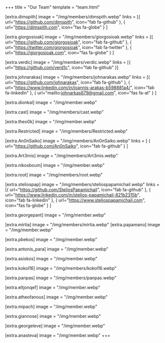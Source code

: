 +++
title = "Our Team"
template = "team.html"

[extra.dimspith]
image = "/img/members/dimspith.webp"
links = [{ url="https://github.com/dimspith", icon="fab fa-github" },
         { url="https://dimspith.com", icon="fas fa-globe" } ]

[extra.giorgosioak]
image = "/img/members/giorgosioak.webp"
links = [{ url="https://github.com/giorgosioak", icon="fab fa-github" },
         { url="https://twitter.com/giorgosioak", icon="fab fa-twitter" },
         { url="https://giorgosioak.com", icon="fas fa-globe" } ]

[extra.verdic]
image = "/img/members/verdic.webp"
links = [{ url="https://github.com/verd1c", icon="fab fa-github" }]
      

[extra.johnarakas]
image = "/img/members/johnarakas.webp"
links = [{ url="https://github.com/johnarakas", icon="fab fa-github" },
         { url="https://www.linkedin.com/in/ioannis-arakas-b598881a4/", icon="fab fa-linkedin" },
         { url="mailto:johnarkas679@gmail.com", icon="fas fa-at" } ]

[extra.dionkal]
image = "/img/member.webp"

[extra.cast]
image = "/img/members/cast.webp"

[extra.theo0k]
image = "/img/member.webp"

[extra.Restricted]
image = "/img/members/Restricted.webp"

[extra.An0nSaiko]
image = "/img/members/An0nSaiko.webp"
links = [ { url="https://github.com/An0nSaiko", icon="fab fa-github" } ]

[extra.Art3mis]
image = "/img/members/Art3mis.webp"

[extra.nikosboum]
image = "/img/member.webp"


[extra.root]
image = "/img/members/root.webp"

[extra.steliospap]
image = "/img/members/steliospapamichail.webp"
links = [{ url="https://github.com/SteliosPapamichail", icon="fab fa-github" },
         { url="https://www.linkedin.com/in/stelios-papamichail-821b2315b", icon="fab fa-linkedin" },
         { url="https://www.steliospapamichail.com", icon="fas fa-globe" } ]

[extra.georgepant]
image = "/img/member.webp"

[extra.mirtia]
image = "/img/members/mirtia.webp"
[extra.papamano]
image = "/img/member.webp"

[extra.pbekos]
image = "/img/member.webp"

[extra.antonis_para]
image = "/img/member.webp"

[extra.asiskos]
image = "/img/member.webp"

[extra.kokol16]
image = "/img/members/kokol16.webp"

[extra.panpas]
image = "/img/members/panpas.webp"

[extra.eltjonqef]
image = "/img/member.webp"

[extra.atheofanous]
image = "/img/member.webp"

[extra.mipach]
image = "/img/member.webp"

[extra.giannose]
image = "/img/member.webp"

[extra.georgeleve]
image = "/img/member.webp"

[extra.anasteva]
image = "/img/member.webp"
+++
